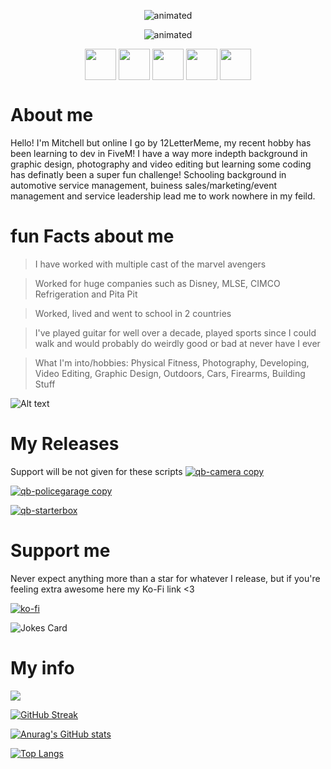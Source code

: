 <p align="center">
  <img src="https://readme-typing-svg.herokuapp.com?color=6519DD&center=true&vCenter=true&width=600&height=30&lines=12LetterMeme;12LetterMeme+is+great;12LetterMeme+is+cool;12LetterMeme+is+Uh-Mazing" alt="animated" />
</p>

<p align="center">
  <img src="https://readme-typing-svg.herokuapp.com?color=6519DD&center=true&vCenter=true&width=600&height=30&lines=Thanks+for+stopping+by;Graphic+design+background;Learning+all+this+scripting+stuff;Have+an+Uh-Mazing+day!" alt="animated" />
</p>

<p align="center">
  <a href="https://www.youtube.com/channel/UCFFGU7M51WGZwuwDQo1cTVw" target="blank"><img align="center" src="https://cdn.discordapp.com/attachments/978030121896271872/978034430604111882/youtube_1.png" height="50" /></a>
<a href="https://steamcommunity.com/id/12LetterMeme" target="blank"><img align="center" src="https://cdn.discordapp.com/attachments/978030121896271872/978034429853302805/steam.png" height="50" /></a>
<a href="https://twitch.tv/12LetterMeme" target="blank"><img align="center" src="https://cdn.discordapp.com/attachments/978030121896271872/978034430130159636/twitch_1.png" height="50" /></a>
<a href="https://twitter.com/LetterMeme" target="blank"><img align="center" src="https://cdn.discordapp.com/attachments/978030121896271872/978034429215797288/twitter_1.png" height="50" /></a>
<a href="https://12LetterMeme#0001 << can't link discord?.com" target="blank"><img align="center" src="https://cdn.discordapp.com/attachments/978030121896271872/978034429534548038/discord_2.png" height="50" /></a>
</p>

# About me
Hello! I'm Mitchell but online I go by 12LetterMeme, my recent hobby has been learning to dev in FiveM! I have a way more indepth background in graphic design, photography and video editing but learning some coding has definatly been a super fun challenge! Schooling background in automotive service management, buiness sales/marketing/event management and service leadership lead me to work nowhere in my feild.

# fun Facts about me

>I have worked with multiple cast of the marvel avengers

>Worked for huge companies such as Disney, MLSE, CIMCO Refrigeration and Pita Pit

>Worked, lived and went to school in 2 countries

>I've played guitar for well over a decade, played sports since I could walk and would probably do weirdly good or bad at never have I ever

>What I'm into/hobbies: Physical Fitness, Photography, Developing, Video Editing, Graphic Design, Outdoors, Cars, Firearms, Building Stuff

![Alt text](https://spotify-recently-played-readme.vercel.app/api?user=12lettername&unique={true|1|on|yes})

# My Releases
Support will be not given for these scripts
[![qb-camera copy](https://user-images.githubusercontent.com/91357757/173150666-7be2d602-f2af-48ef-9ae9-76bd7a6f1274.png)](https://github.com/12LetterMeme/qb-camera)

[![qb-policegarage copy](https://user-images.githubusercontent.com/91357757/173150642-6846be12-d97c-4424-a5fe-27b4da8bb443.png)](https://github.com/12LetterMeme/qb-policeshop)

[![qb-starterbox](https://user-images.githubusercontent.com/91357757/173150576-b2bca98c-ae8a-4882-bb7d-970e47c7b494.png)](https://github.com/12LetterMeme/qb-starterbox)


# Support me
Never expect anything more than a star for whatever I release, but if you're feeling extra awesome here my Ko-Fi link <3

[![ko-fi](https://ko-fi.com/img/githubbutton_sm.svg)](https://ko-fi.com/W7W17MX9X)

![Jokes Card](https://readme-jokes.vercel.app/api)
# My info

![](https://komarev.com/ghpvc/?username=12LetterMeme)

[![GitHub Streak](https://github-readme-streak-stats.herokuapp.com?user=12LetterMeme&theme=dark&date_format=M%20j%5B%2C%20Y%5D&ring=6519DD&fire=6519DD&currStreakLabel=6519DD)](https://git.io/streak-stats)

[![Anurag's GitHub stats](https://github-readme-stats.vercel.app/api?username=12LetterMeme&theme=dark)](https://github.com/anuraghazra/github-readme-stats)

[![Top Langs](https://github-readme-stats.vercel.app/api/top-langs/?username=12LetterMeme&langs_count=4&theme=dark)](https://github.com/anuraghazra/github-readme-stats)

